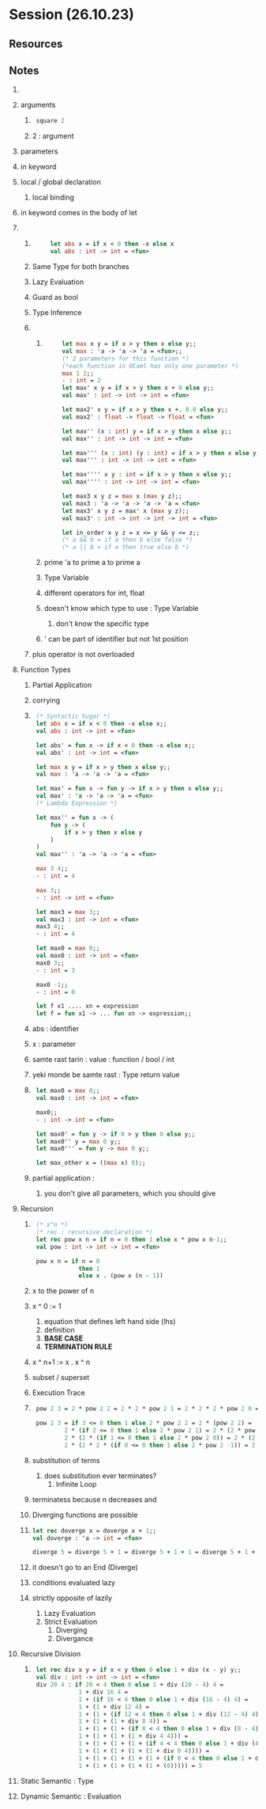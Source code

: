 # Session (26.10.23)

## Resources

## Notes

1. ```ocaml

   ```

2. arguments
    1. ```ocaml
        square 2
       ```
    2. 2 : argument
3. parameters
4. in keyword
5. local / global declaration
    1. local binding
6. in keyword comes in the body of let
7.  1. ```ocaml
            let abs x = if x < 0 then -x else x
            val abs : int -> int = <fun>
       ```
    2. Same Type for both branches
    3. Lazy Evaluation
    4. Guard as bool
    5. Type Inference
    6.  1. ```ocaml
                let max x y = if x > y then x else y;;
                val max : 'a -> 'a -> 'a = <fun>;;
                (* 2 parameters for this function *)
                (*each function in OCaml has only one parameter *)
                max 1 2;;
                - : int = 2
                let max' x y = if x > y then x + 0 else y;;
                val max' : int -> int -> int = <fun>

                let max2' x y = if x > y then x +. 0.0 else y;;
                val max2' : float -> float -> float = <fun>

                let max'' (x : int) y = if x > y then x else y;;
                val max'' : int -> int -> int = <fun>

                let max''' (x : int) (y : int) = if x > y then x else y;;
                val max''' : int -> int -> int = <fun>

                let max'''' x y : int = if x > y then x else y;;
                val max'''' : int -> int -> int = <fun>

                let max3 x y z = max x (max y z);;
                val max3 : 'a -> 'a -> 'a -> 'a = <fun>
                let max3' x y z = max' x (max y z);;
                val max3' : int -> int -> int -> int = <fun>

                let in_order x y z = x <= y && y <= z;;
                (* a && b = if a then b else false *)
                (* a || b = if a then true else b *)
           ```

        2. prime 'a to prime a to prime a
        3. Type Variable
        4. different operators for int, float
        5. doesn't know which type to use : Type Variable
            1. don't know the specific type
        6. ' can be part of identifier but not 1st position

    7. plus operator is not overloaded

8. Function Types

    1. Partial Application
    2. corrying
    3. ```ocaml
        (* Syntactic Sugar *)
        let abs x = if x < 0 then -x else x;;
        val abs : int -> int = <fun>

        let abs' = fun x -> if x < 0 then -x else x;;
        val abs' : int -> int = <fun>

        let max x y = if x > y then x else y;;
        val max : 'a -> 'a -> 'a = <fun>

        let max' = fun x -> fun y -> if x > y then x else y;;
        val max' : 'a -> 'a -> 'a = <fun>
        (* Lambda Expression *)

        let max'' = fun x -> (
            fun y -> (
                if x > y then x else y
            )
        )
        val max'' : 'a -> 'a -> 'a = <fun>

        max 3 4;;
        - : int = 4

        max 3;;
        - : int -> int = <fun>

        let max3 = max 3;;
        val max3 : int -> int = <fun>
        max3 4;;
        - : int = 4

        let max0 = max 0;;
        val max0 : int -> int = <fun>
        max0 3;;
        - : int = 3

        max0 -1;;
        - : int = 0

        let f x1 .... xn = expression
        let f = fun x1 -> ... fun xn -> expression;;

       ```

    4. abs : identifier
    5. x : parameter
    6. samte rast tarin : value : function / bool / int
    7. yeki monde be samte rast : Type return value
    8. ```ocaml
        let max0 = max 0;;
        val max0 : int -> int = <fun>

        max0;;
        - : int -> int = <fun>

        let max0' = fun y -> if 0 > y then 0 else y;;
        let max0'' y = max 0 y;;
        let max0''' = fun y -> max 0 y;;

        let max_other x = ((max x) 0);;
       ```

    9. partial application :
        1. you don't give all parameters, which you should give

9. Recursion

    1. ```ocaml
        (* x^n *)
        (* rec : recursive declaration *)
        let rec pow x n = if n = 0 then 1 else x * pow x n-1;;
        val pow : int -> int -> int = <fun>

        pow x n = if n = 0
                    then 1
                    else x . (pow x (n - 1))


       ```

    2. x to the power of n
    3. x ^ 0 := 1
        1. equation that defines left hand side (lhs)
        2. definition
        3. **BASE CASE**
        4. **TERMINATION RULE**
    4. x ^ n+1 := x . x ^ n
    5. subset / superset
    6. Execution Trace
    7. ```ocaml
        pow 2 3 = 2 * pow 2 2 = 2 * 2 * pow 2 1 = 2 * 2 * 2 * pow 2 0 = 2 * 2 * 2 * 1 = 8

        pow 2 3 = if 3 <= 0 then 1 else 2 * pow 2 2 = 2 * (pow 2 2) =
                2 * (if 2 <= 0 then 1 else 2 * pow 2 1) = 2 * (2 * pow 2 1) =
                2 * (2 * (if 1 <= 0 then 1 else 2 * pow 2 0)) = 2 * (2 * (2 * pow 2 0)) =
                2 * (2 * 2 * (if 0 <= 0 then 1 else 2 * pow 2 -1)) = 2 * (2 * 2 * 1) = 8
       ```

    8. substitution of terms
        1. does substitution ever terminates?
            1. Infinite Loop
    9. terminatess because n decreases and
    10. Diverging functions are possible
    11. ```ocaml
        let rec doverge x = doverge x + 1;;
        val doverge : 'a -> int = <fun>

        diverge 5 = diverge 5 + 1 = diverge 5 + 1 + 1 = diverge 5 + 1 + 1 + 1 = ...
        ```

    12. it doesn't go to an End (Diverge)
    13. conditions evaluated lazy
    14. strictly opposite of lazily
        1. Lazy Evaluation
        2. Strict Evaluation
            1. Diverging
            2. Divergance

10. Recursive Division
    1. ```ocaml
        let rec div x y = if x < y then 0 else 1 + div (x - y) y;;
        val div : int -> int -> int = <fun>
        div 20 4 : if 20 < 4 then 0 else 1 + div (20 - 4) 4 =
                    1 + div 16 4 =
                    1 + (if 16 < 4 then 0 else 1 + div (16 - 4) 4) =
                    1 + (1 + div 12 4) =
                    1 + (1 + (if 12 < 4 then 0 else 1 + div (12 - 4) 4)) =
                    1 + (1 + (1 + div 8 4)) =
                    1 + (1 + (1 + (if 8 < 4 then 0 else 1 + div (8 - 4) 4))) =
                    1 + (1 + (1 + (1 + div 4 4))) =
                    1 + (1 + (1 + (1 + (if 4 < 4 then 0 else 1 + div (4 - 4) 4)))) =
                    1 + (1 + (1 + (1 + (1 + div 0 4)))) =
                    1 + (1 + (1 + (1 + (1 + (if 0 < 4 then 0 else 1 + div(0 - 4) 4))))) =
                    1 + (1 + (1 + (1 + (1 + (0))))) = 5
       ```
11. Static Semantic : Type
12. Dynamic Semantic : Evaluation
